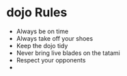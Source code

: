 dojo Rules
==========
* Always be on time
* Always take off your shoes
* Keep the dojo tidy
* Never bring live blades on the tatami
* Respect your opponents
* 
